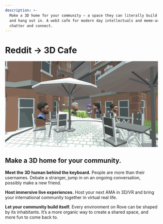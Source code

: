 ```yaml
---
description: >-
  Make a 3D home for your community – a space they can literally build together,
  and hang out in. A web3 cafe for modern day intellectuals and meme-artists to
  chatter and connect.
---
```


# Reddit → 3D Cafe

![Hey squirrelboy92, I keep bumping into you.](<../.gitbook/assets/Screen Shot 2022-03-09 at 5.17.26 PM.png>)

## Make a 3D home for your community.

**Meet the 3D human behind the keyboard.** People are more than their usernames. Debate a stranger, jump in on an ongoing conversation, possibly make a new friend.

**Host immersive live experiences.** Host your next AMA in 3D/VR and bring your international community together in virtual real life.

**Let your community build itself.** Every environment on Rove can be shaped by its inhabitants. It’s a more organic way to create a shared space, and more fun to come back to.
